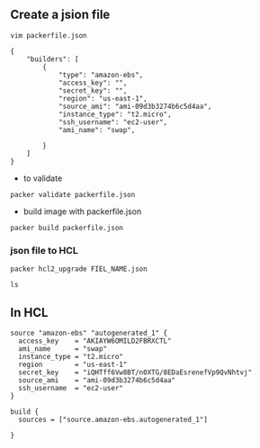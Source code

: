 ## Create a jsion file
```
vim packerfile.json
```
```
{
    "builders": [
        {
            "type": "amazon-ebs",
            "access_key": "",
            "secret_key": "",
            "region": "us-east-1",
            "source_ami": "ami-09d3b3274b6c5d4aa",
            "instance_type": "t2.micro",
            "ssh_username": "ec2-user",
            "ami_name": "swap",

        }
    ]
}
```
- to validate 
```
packer validate packerfile.json
```
- build image with packerfile.json
```
packer build packerfile.json
```
### json file to HCL
```
packer hcl2_upgrade FIEL_NAME.json
```
```
ls
```

## In HCL 

```
source "amazon-ebs" "autogenerated_1" {
  access_key    = "AKIAYW6OMILD2FBRXCTL"
  ami_name      = "swap"
  instance_type = "t2.micro"
  region        = "us-east-1"
  secret_key    = "iQHTff6Vw8BT/n0XTG/8EDaEsrenefVp9QvNhtvj"
  source_ami    = "ami-09d3b3274b6c5d4aa"
  ssh_username  = "ec2-user"
}

build {
  sources = ["source.amazon-ebs.autogenerated_1"]

}
```

